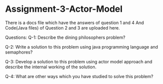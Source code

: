 # Assignment-3-Actor-Model
There is a docs file which have the answers of question 1 and 4
And
Code(Java files) of Question 2 and 3 are uploaded here.


Questions:
Q-1: Describe the dining philosophers problem?

Q-2: Write a solution to this problem using java programming language and semaphores?

Q-3: Develop a solution to this problem using actor model approach and describe the internal working of the solution.

Q-4: What are other ways which you have studied to solve this problem?

